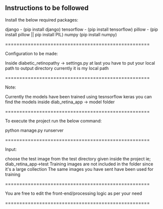 Instructions to be followed
--------------------------------------------------

Install the below required packages:

django - (pip install django)
tensorflow - (pip install tensorflow)
pillow - (pip install pillow || pip install PIL)
numpy (pip install numpy)

===================================================

Configuration to be made:

Inside diabetic_retinopathy -> settings.py at last you have to put your local path to output directory currently it is my local path 

===================================================

Note: 

Currently the models have been trained using tesnsorflow keras you can find the models inside diab_retina_app -> model folder

===================================================

To execute the project run the below command:

python manage.py runserver

===================================================

Input:

choose the test image from the test directory given inside the project ie; diab_retina_app->test
Training images are not included in the folder since it's a large collection 
The same images you have sent have been used for training

===================================================

You are free to edit the front-end/processing logic as per your need

===================================================
